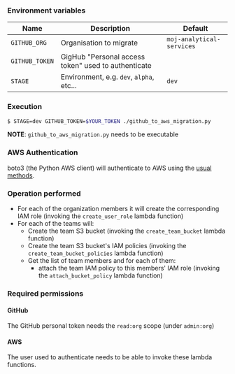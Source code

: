 ### Environment variables

| Name           | Description                                         | Default                   |
| -------------- | --------------------------------------------------- | ------------------------- |
| `GITHUB_ORG`   | Organisation to migrate                             | `moj-analytical-services` |
| `GITHUB_TOKEN` | GigHub "Personal access token" used to authenticate |                           |
| `STAGE`        | Environment, e.g. `dev`, `alpha`, etc...            | `dev`                     |

### Execution

```bash
$ STAGE=dev GITHUB_TOKEN=$YOUR_TOKEN ./github_to_aws_migration.py
```

**NOTE**: `github_to_aws_migration.py` needs to be executable

### AWS Authentication

boto3 (the Python AWS client) will authenticate to AWS using the [usual
methods](http://docs.aws.amazon.com/cli/latest/topic/config-vars.html#credentials).

### Operation performed

- For each of the organization members it will create the corresponding IAM
  role (invoking the `create_user_role` lambda function)
- For each of the teams will:
  - Create the team S3 bucket (invoking the `create_team_bucket` lambda function)
  - Create the team S3 bucket's IAM policies (invoking the
    `create_team_bucket_policies` lambda function)
  - Get the list of team members and for each of them:
    - attach the team IAM policy to this members' IAM role (invoking the
      `attach_bucket_policy` lambda function)

### Required permissions

#### GitHub

The GitHub personal token needs the `read:org` scope (under `admin:org`)

#### AWS

The user used to authenticate needs to be able to invoke these lambda functions.

